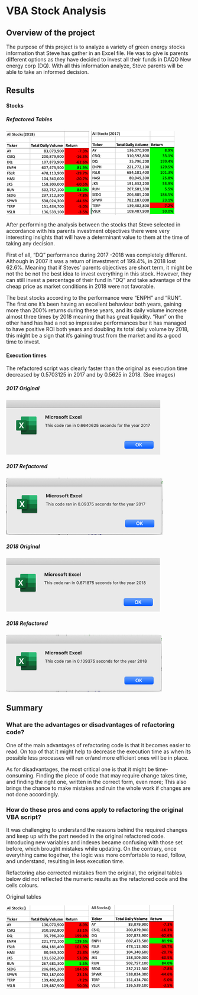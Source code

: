 # VBA Stock Analysis 

## Overview of the project

The purpose of this project is to analyze a variety of green energy stocks information that Steve has gather in an Excel file. He was to give is parents different options as they have decided to invest all their funds in DAQO New energy corp (DQ). With all this information analyze, Steve parents will be able to take an informed decision.

## Results

#### Stocks

##### Refactored Tables
![Table 2018](https://raw.githubusercontent.com/sergiocapacho/Challenge2/main/Resourses/2018.png) ![Table 2017](https://raw.githubusercontent.com/sergiocapacho/Challenge2/main/Resourses/2017.png)

After performing the analysis between the stocks that Steve selected in accordance with his parents investment objectives there were very interesting insights that will have a determinant value to them at the time of taking any decision. 

First of all, “DQ” performance during 2017 -2018 was completely different. Although in 2007 it was a return of investment of 199.4%, in 2018 lost 62.6%. Meaning that if Steves’ parents objectives are short term, it might be not the be not the best idea to invest everything in this stock. However, they can still invest a percentage of their fund in “DQ” and take advantage of the cheap price as market conditions in 2018 were not favorable.

The best stocks according to the performance were “ENPH” and “RUN”. The first one it’s been having an excellent behaviour both years, gaining more than 200% returns during these years, and its daily volume increase almost three times by 2018 meaning that has great liquidity. “Run” on the other hand has had a not so impressive performances bur it has managed to have positive ROI both years and doubling its total daily volume by 2018, this might be a sign that it’s gaining trust from the market and its a good time to invest.  

#### Execution times
The refactored script was clearly faster than the original as execution time decreased by 0.5703125 in 2017 and by 0.5625 in 2018. (See images)

##### 2017 Original
![2017 Original](https://raw.githubusercontent.com/sergiocapacho/Challenge2/main/Resourses/2017_Before.png)

##### 2017 Refactored
![2017 Refactored](https://raw.githubusercontent.com/sergiocapacho/Challenge2/main/Resourses/Refactored%202017.png)

##### 2018 Original
![2018 Original](https://raw.githubusercontent.com/sergiocapacho/Challenge2/main/Resourses/2018_Before.png)

##### 2018 Refactored
![2018 Refactored](https://raw.githubusercontent.com/sergiocapacho/Challenge2/main/Resourses/Refactored%202018.png)

## Summary

### What are the advantages or disadvantages of refactoring code?

One of the main advantages of refactoring code is that it becomes easier to read. On top of that it might help to decrease the execution time as when its possible less processes will run or/and more efficient ones will be in place.

As for disadvantages, the most critical one is that it might be time-consuming. Finding the piece of code that may require change takes time, and finding the right one, written in the correct form, even more; This also brings the chance to make mistakes and ruin the whole work if changes are not done accordingly.

### How do these pros and cons apply to refactoring the original VBA script?

It was challenging to understand the reasons behind the required changes and keep up with the part needed in the original refactored code. Introducing new variables and indexes became confusing with those set before, which brought mistakes while updating. On the contrary, once everything came together, the logic was more comfortable to read, follow, and understand, resulting in less execution time.

Refactoring also corrected mistakes from the original, the original tables below did not reflected the numeric results as the refactored code and the cells colours.

Original tables

![2017](https://raw.githubusercontent.com/sergiocapacho/Challenge2/main/Resourses/2017%20Before.png) ![2018](https://raw.githubusercontent.com/sergiocapacho/Challenge2/main/Resourses/2018%20Before.png)
